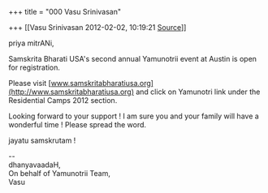 +++
title = "000 Vasu Srinivasan"

+++
[[Vasu Srinivasan	2012-02-02, 10:19:21 [Source](https://groups.google.com/g/samskrita/c/1hOkDSUmTjI)]]



priya mitrANi,

  

Samskrita Bharati USA's second annual Yamunotrii event at Austin is open for registration.

  

Please visit [www.samskritabharatiusa.org](http://www.samskritabharatiusa.org) and click on Yamunotri link under the Residential Camps 2012 section.

  

Looking forward to your support ! I am sure you and your family will have a wonderful time ! Please spread the word.

  

jayatu samskrutam !  

  

--  
dhanyavaadaH,  
On behalf of Yamunotrii Team,  
Vasu

  

